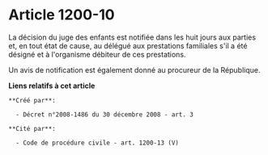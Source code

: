 # Article 1200-10

La décision du juge des enfants est notifiée dans les huit jours aux parties et, en tout état de cause, au délégué aux
prestations familiales s'il a été désigné et à l'organisme débiteur de ces prestations. 

Un avis de notification est également donné au procureur de la République.

**Liens relatifs à cet article**

	**Créé par**:

	  - Décret n°2008-1486 du 30 décembre 2008 - art. 3

	**Cité par**:

	  - Code de procédure civile - art. 1200-13 (V)
